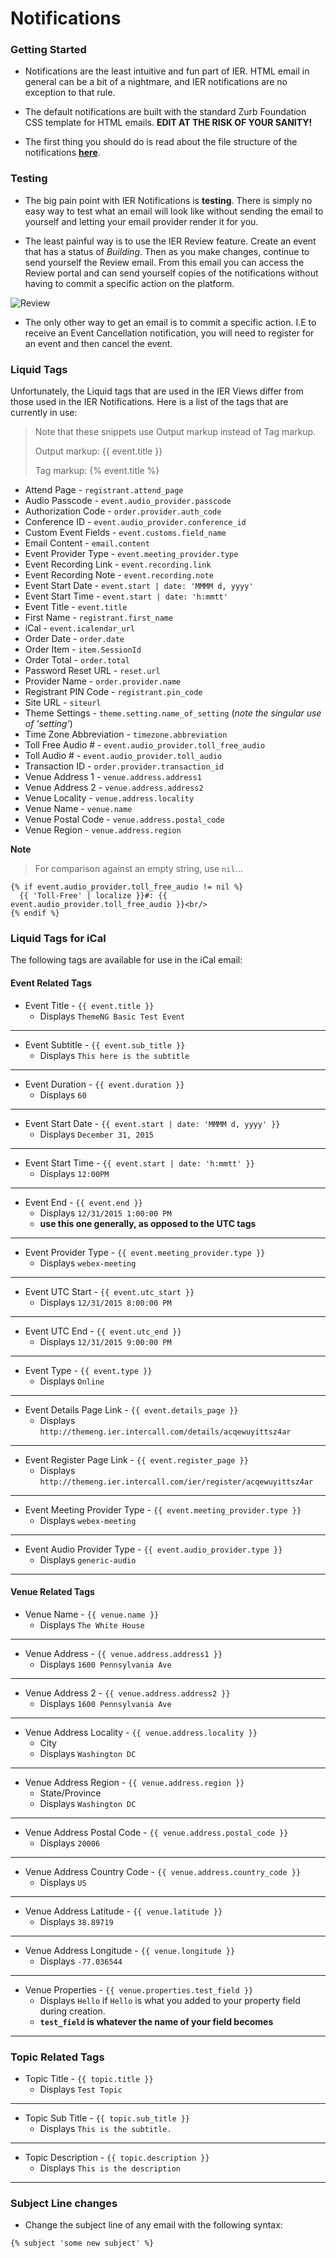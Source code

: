 # Notifications

### Getting Started

- Notifications are the least intuitive and fun part of IER. HTML email in general can be a bit of a nightmare, and IER notifications are no exception to that rule.

- The default notifications are built with the standard Zurb Foundation CSS template for HTML emails.  **EDIT AT THE RISK OF YOUR SANITY!**

- The first thing you should do is read about the file structure of the notifications **[here](https://github.com/reg-support/reg-dev-guide/blob/master/file_structure/README.md#email)**.

### Testing

- The big pain point with IER Notifications is **testing**. There is simply no easy way to test what an email will look like without sending the email to yourself and letting your email provider render it for you.

- The least painful way is to use the IER Review feature. Create an event that has a status of _Building_. Then as you make changes, continue to send yourself the Review email. From this email you can access the Review portal and can send yourself copies of the notifications without having to commit a specific action on the platform.

![Review](img/review_sm.png)

- The only other way to get an email is to commit a specific action. I.E to receive an Event Cancellation notification, you will need to register for an event and then cancel the event.

### Liquid Tags

Unfortunately, the Liquid tags that are used in the IER Views differ from those used in the IER Notifications. Here is a list of the tags that are currently in use:

> Note that these snippets use Output markup instead of Tag markup.
> 
> Output markup: {{ event.title }}
> 
> Tag markup: {% event.title %}
> 

- Attend Page - `registrant.attend_page`
- Audio Passcode - `event.audio_provider.passcode`
- Authorization Code - `order.provider.auth_code`
- Conference ID - `event.audio_provider.conference_id`
- Custom Event Fields - `event.customs.field_name`
- Email Content - `email.content`
- Event Provider Type - `event.meeting_provider.type`
- Event Recording Link - `event.recording.link`
- Event Recording Note - `event.recording.note`
- Event Start Date - `event.start | date: 'MMMM d, yyyy'`
- Event Start Time - `event.start | date: 'h:mmtt'`
- Event Title - `event.title`
- First Name - `registrant.first_name`
- iCal - `event.icalendar_url`
- Order Date - `order.date`
- Order Item - `item.SessionId`
- Order Total - `order.total`
- Password Reset URL - `reset.url`
- Provider Name - `order.provider.name`
- Registrant PIN Code - `registrant.pin_code`
- Site URL - `siteurl`
- Theme Settings - `theme.setting.name_of_setting` (_note the singular use of 'setting'_)
- Time Zone Abbreviation - `timezone.abbreviation`
- Toll Free Audio # - `event.audio_provider.toll_free_audio`
- Toll Audio # - `event.audio_provider.toll_audio`
- Transaction ID - `order.provider.transaction_id`
- Venue Address 1 - `venue.address.address1`
- Venue Address 2 - `venue.address.address2`
- Venue Locality - `venue.address.locality`
- Venue Name - `venue.name`
- Venue Postal Code - `venue.address.postal_code`
- Venue Region - `venue.address.region`

**Note**
> For comparison against an empty string, use `nil`...

```
{% if event.audio_provider.toll_free_audio != nil %}
  {{ 'Toll-Free' | localize }}#: {{ event.audio_provider.toll_free_audio }}<br/>
{% endif %}
```


### Liquid Tags for iCal

The following tags are available for use in the iCal email:

#### Event Related Tags

- Event Title - `{{ event.title }}`
    + Displays `ThemeNG Basic Test Event`

***
- Event Subtitle - `{{ event.sub_title }}`
    + Displays `This here is the subtitle`

***
- Event Duration - `{{ event.duration }}`
    + Displays `60`

***
- Event Start Date - `{{ event.start | date: 'MMMM d, yyyy' }}`
    + Displays `December 31, 2015`

***
- Event Start Time - `{{ event.start | date: 'h:mmtt' }}`
    + Displays `12:00PM`

***
- Event End - `{{ event.end }}`
    + Displays `12/31/2015 1:00:00 PM`
    + **use this one generally, as opposed to the UTC tags**

***
- Event Provider Type - `{{ event.meeting_provider.type }}`
    + Displays `webex-meeting`

***
- Event UTC Start - `{{ event.utc_start }}`
    + Displays `12/31/2015 8:00:00 PM`

***
- Event UTC End - `{{ event.utc_end }}`
    + Displays `12/31/2015 9:00:00 PM`

***
- Event Type - `{{ event.type }}`
    + Displays `Online`

***
- Event Details Page Link - `{{ event.details_page }}`
    + Displays `http://themeng.ier.intercall.com/details/acqewuyittsz4ar`

***
- Event Register Page Link - `{{ event.register_page }}`
    + Displays `http://themeng.ier.intercall.com/ier/register/acqewuyittsz4ar`

***
- Event Meeting Provider Type - `{{ event.meeting_provider.type }}`
    + Displays `webex-meeting`

***
- Event Audio Provider Type - `{{ event.audio_provider.type }}`
    + Displays `generic-audio`

***

#### Venue Related Tags

- Venue Name - `{{ venue.name }}`
    + Displays `The White House`

***

- Venue Address - `{{ venue.address.address1 }}`
    + Displays `1600 Pennsylvania Ave`

***

- Venue Address 2 - `{{ venue.address.address2 }}`
    + Displays `1600 Pennsylvania Ave`

***

- Venue Address Locality - `{{ venue.address.locality }}`
    + City
    + Displays `Washington DC`

***

- Venue Address Region - `{{ venue.address.region }}`
    - State/Province
    + Displays `Washington DC`

***

- Venue Address Postal Code - `{{ venue.address.postal_code }}`
    + Displays `20006`

***

- Venue Address Country Code - `{{ venue.address.country_code }}`
    + Displays `US`

***

- Venue Address Latitude - `{{ venue.latitude }}`
    + Displays `38.89719`

***

- Venue Address Longitude - `{{ venue.longitude }}`
    + Displays `-77.036544`

***

- Venue Properties - `{{ venue.properties.test_field }}`
    + Displays `Hello` if `Hello` is what you added to your property field during creation.
    + **`test_field` is whatever the name of your field becomes**

***


### Topic Related Tags

- Topic Title - `{{ topic.title }}`
    + Displays `Test Topic`

***

- Topic Sub Title - `{{ topic.sub_title }}`
    + Displays `This is the subtitle.`

***

- Topic Description - `{{ topic.description }}`
    + Displays `This is the description`

***

### Subject Line changes

- Change the subject line of any email with the following syntax:

```
{% subject 'some new subject' %}
```
